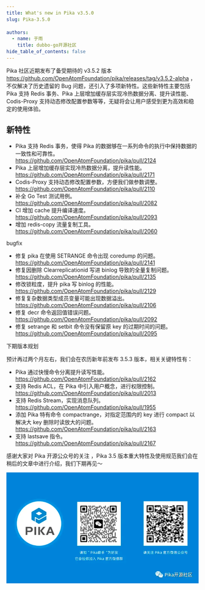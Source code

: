 ```yaml
---
title: What's new in Pika v3.5.0 
slug: Pika-3.5.0

authors:
  - name: 于雨
    title: dubbo-go开源社区
hide_table_of_contents: false
---
```


Pika 社区近期发布了备受期待的 v3.5.2 版本 https://github.com/OpenAtomFoundation/pika/releases/tag/v3.5.2-alpha ，不仅解决了历史遗留的 Bug 问题，还引入了多项新特性。这些新特性主要包括 Pika 支持 Redis 事务、Pika 上层增加缓存层实现冷热数据分离、提升读性能、Codis-Proxy 支持动态修改配置参数等等，无疑将会让用户感受到更为高效和稳定的使用体验。

## 新特性

+ Pika 支持 Redis 事务，使得 Pika 的数据够在一系列命令的执行中保持数据的一致性和可靠性。 https://github.com/OpenAtomFoundation/pika/pull/2124
+ Pika 上层增加缓存层实现冷热数据分离，提升读性能。 https://github.com/OpenAtomFoundation/pika/pull/2171
+ Codis-Proxy 支持动态修改配置参数，方便我们做参数调整。 https://github.com/OpenAtomFoundation/pika/pull/2110
+ 补全 Go Test 测试用例。 https://github.com/OpenAtomFoundation/pika/pull/2082
+ CI 增加 cache 提升编译速度。 https://github.com/OpenAtomFoundation/pika/pull/2093
+ 增加 redis-copy 流量复制工具。 https://github.com/OpenAtomFoundation/pika/pull/2060

bugfix

+ 修复 pika 在使用 SETRANGE 命令出现 coredump 的问题。 https://github.com/OpenAtomFoundation/pika/pull/2141
+ 修复因删除 Clearreplicationid 写进 binlog 导致的全量复制问题。 https://github.com/OpenAtomFoundation/pika/pull/2135
+ 修改锁粒度，提升 pika 写 binlog 的性能。 https://github.com/OpenAtomFoundation/pika/pull/2129
+ 修复复杂数据类型成员变量可能出现数据溢出。 https://github.com/OpenAtomFoundation/pika/pull/2106
+ 修复 decr 命令返回值错误问题。 https://github.com/OpenAtomFoundation/pika/pull/2092
+ 修复 setrange 和 setbit 命令没有保留原 key 的过期时间的问题。 https://github.com/OpenAtomFoundation/pika/pull/2095

下期版本规划

预计再过两个月左右，我们会在农历新年前发布  3.5.3  版本，相关关键特性有：

+ Pika 通过快慢命令分离提升读写性能。 https://github.com/OpenAtomFoundation/pika/pull/2162
+ 支持 Redis ACL，在 Pika 中引入用户概念，进行权限控制。 https://github.com/OpenAtomFoundation/pika/pull/2013
+ 支持 Redis Stream，实现消息队列。 https://github.com/OpenAtomFoundation/pika/pull/1955
+ 添加 Pika 特有命令 compactrange，对指定范围内的 key 进行 compact   以解决大 key 删除时读放大的问题。 https://github.com/OpenAtomFoundation/pika/pull/2163
+ 支持 lastsave 指令。 https://github.com/OpenAtomFoundation/pika/pull/2167

感谢大家对 Pika 开源公众号的关注 ，Pika 3.5 版本重大特性及使用规范我们会在稍后的文章中进行介绍，我们下期再见～

![2023-09-28-Pika-3.5.2-connect](2023-12-03-Pika-3.5.2-connect.png)

